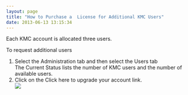 ```yaml
---
layout: page
title: "How to Purchase a  License for Additional KMC Users"
date: 2013-06-13 13:15:34
---
```


Each KMC account is allocated three users.

<p class="mce-procedure">
  To request additional users
</p>

1.  Select the Administration tab and then select the Users tab  
    The Current Status lists the number of KMC users and the number of available users.
2.  Click on the Click here to upgrade your account link.  
    <img src="{{site.url}}/assets/1073">

 